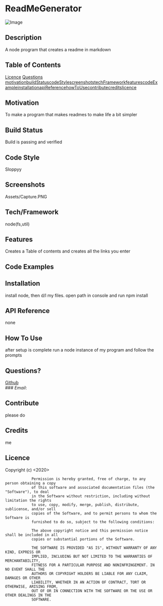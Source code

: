 # ReadMeGenerator
![Image](https://img.sheilds.io/badge/Licence-MIT-green)
## Description
A node program that creates a readme in markdown
## Table of Contents
[Licence](#Licence)
 [Questions](#Questions)
[motivation](#motivation)[buildStatus](#buildStatus)[codeStyle](#codeStyle)[screenshots](#screenshots)[techFramework](#techFramework)[features](#features)[codeExample](#codeExample)[installation](#installation)[apiReference](#apiReference)[howToUse](#howToUse)[contribute](#contribute)[credits](#credits)[licence](#licence)
## Motivation <a name="motivation"></a>
To make a program that makes readmes to make life a bit simpler
## Build Status <a name="buildStatus"></a>
Build is passing and verified
## Code Style <a name="codeStyle"></a>
Sloppyy
## Screenshots <a name="screenshots"></a>
Assets/Capture.PNG
## Tech/Framework <a name="techFramework"></a>
node(fs,util)
## Features <a name="features"></a>
Creates a Table of contents and creates all the links you enter
## Code Examples <a name="codeExamples"></a>
## Installation <a name="installation"></a>
install node, then d/l my files. open path in console and run npm install
## API Reference <a name="apiReference"></a>
none
## How To Use <a name="howToUse"></a>
after setup is complete run a node instance of my program and follow the prompts
## Questions? <a name="Questions"></a>
 [Github](https://github.com/rickycohen88)<br>### *Email*:<Redacted>
## Contribute <a name="contribute"></a>
please do
## Credits <a name="credits"></a>
me
## Licence <a name="Licence"></a>


 Copyright (c) <2020> <rickycohen88>

                Permission is hereby granted, free of charge, to any person obtaining a copy
                of this software and associated documentation files (the "Software"), to deal
                in the Software without restriction, including without limitation the rights
                to use, copy, modify, merge, publish, distribute, sublicense, and/or sell
                copies of the Software, and to permit persons to whom the Software is
                furnished to do so, subject to the following conditions:
                
                The above copyright notice and this permission notice shall be included in all
                copies or substantial portions of the Software.
                
                THE SOFTWARE IS PROVIDED "AS IS", WITHOUT WARRANTY OF ANY KIND, EXPRESS OR
                IMPLIED, INCLUDING BUT NOT LIMITED TO THE WARRANTIES OF MERCHANTABILITY,
                FITNESS FOR A PARTICULAR PURPOSE AND NONINFRINGEMENT. IN NO EVENT SHALL THE
                AUTHORS OR COPYRIGHT HOLDERS BE LIABLE FOR ANY CLAIM, DAMAGES OR OTHER
                LIABILITY, WHETHER IN AN ACTION OF CONTRACT, TORT OR OTHERWISE, ARISING FROM,
                OUT OF OR IN CONNECTION WITH THE SOFTWARE OR THE USE OR OTHER DEALINGS IN THE
                SOFTWARE.